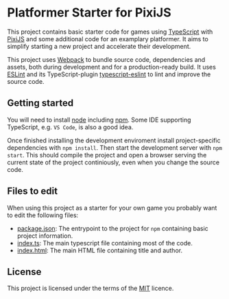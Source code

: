 # Platformer Starter for PixiJS

This project contains basic starter code for games using [TypeScript](https://www.typescriptlang.org/)
with [PixiJS](https://pixijs.com/) and some additional code for an examplary platformer.
It aims to simplify starting a new project and accelerate their development.

This project uses [Webpack](https://webpack.js.org/) to bundle source code, dependencies and assets,
both during development and for a production-ready build. It uses [ESLint](https://eslint.org/) and its
TypeScript-plugin [typescript-eslint](https://typescript-eslint.io/) to lint and improve the source code.


## Getting started

You will need to install [node](https://nodejs.org) including [npm](https://www.npmjs.com/).
Some IDE supporting TypeScript, e.g. `VS Code`, is also a good idea.

Once finished installing the development enviroment install project-specific dependencies with `npm install`.
Then start the development server with `npm start`. This should compile the project and open a browser serving
the current state of the project continiously, even when you change the source code.

## Files to edit

When using this project as a starter for your own game you probably want to edit
the following files:

- [package.json](./package.json): The entrypoint to the project for `npm` containing basic project information.
- [index.ts](./src/index.ts): The main typescript file containing most of the code.
- [index.html](./src/index.html): The main HTML file containing title and author.

## License

This project is licensed under the terms of the [MIT](./LICENSE) licence.
